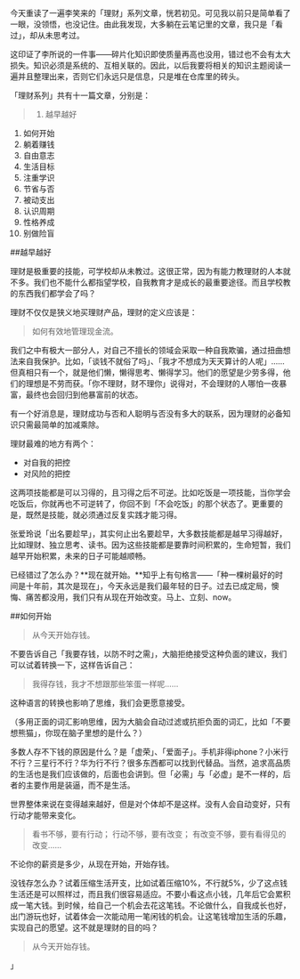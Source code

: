 今天重读了一遍李笑来的「理财」系列文章，恍若初见。可见我以前只是简单看了一眼，没领悟，也没记住。由此我发现，大多躺在云笔记里的文章，我只是「看过」，却从未思考过。

这印证了李所说的一件事——碎片化知识即使质量再高也没用，错过也不会有太大损失。知识必须是系统的、互相关联的。因此，以后我要将相关的知识主题阅读一遍并且整理出来，否则它们永远只是信息，只是堆在仓库里的砖头。

「理财系列」共有十一篇文章，分别是：

>1. 越早越好
1. 如何开始
1. 躺着赚钱
1. 自由意志
1. 生活目标
1. 注重学识
1. 节省与否
1. 被动支出
1. 认识周期
1. 性格养成
1. 别做险盲


##越早越好

理财是极重要的技能，可学校却从未教过。这很正常，因为有能力教理财的人本就不多。我们也不能什么都指望学校，自我教育才是成长的最重要途径。而且学校教的东西我们都学会了吗？

理财不仅仅是狭义地买理财产品，理财的定义应该是：

> 如何有效地管理现金流。

我们之中有极大一部分人，对自己不擅长的领域会采取一种自我欺骗，通过扭曲想法来自我保护。比如，「谈钱不就俗了吗」、「我才不想成为天天算计的人呢」……但真相只有一个，就是他们懒，懒得思考、懒得学习。他们的愿望是少劳多得，他们的理想是不劳而获。「你不理财，财不理你」说得对，不会理财的人哪怕一夜暴富，最终也会回归到他暴富前的状态。

有一个好消息是，理财成功与否和人聪明与否没有多大的联系，因为理财的必备知识只需最简单的加减乘除。

理财最难的地方有两个：

- 对自我的把控
- 对风险的把控

这两项技能都是可以习得的，且习得之后不可逆。比如吃饭是一项技能，当你学会吃饭后，你就再也不可逆转了，你回不到「不会吃饭」的那个状态了。更重要的是，既然是技能，就必须通过反复实践才能习得。

张爱玲说「出名要趁早」，其实何止出名要趁早，大多数技能都是越早习得越好，比如理财、独立思考、读书。因为这些技能都是要靠时间积累的，生命短暂，我们越早开始积累，未来的日子可能越顺畅。

已经错过了怎么办？**现在就开始。**知乎上有句格言——「种一棵树最好的时间是十年前，其次是现在」，今天永远是我们最年轻的日子。过去已成定局，懊悔、痛苦都没用，我们只有从现在开始改变。马上、立刻、now。

##如何开始

>从今天开始存钱。

不要告诉自己「我要存钱，以防不时之需」，大脑拒绝接受这种负面的建议，我们可以试着转换一下，这样告诉自己：

> 我得存钱，我才不想跟那些笨蛋一样呢……

这种语言的转换也影响了思维，我们会更愿意接受。

（多用正面的词汇影响思维，因为大脑会自动过滤或抗拒负面的词汇，比如「不要想熊猫」，你现在脑子里想的是什么？）

多数人存不下钱的原因是什么？是「虚荣」、「爱面子」。手机非得iphone？小米行不行？三星行不行？华为行不行？很多东西都可以找到代替品。当然，追求高品质的生活也是我们应该做的，后面也会讲到。但「必需」与「必虚」是不一样的，后者的主要作用是装逼，而不是生活。

世界整体来说在变得越来越好，但是对个体却不是这样。没有人会自动变好，只有行动才能带来变化。

> 看书不够，要有行动；
行动不够，要有改变；
有改变不够，要有看得见的改变……

不论你的薪资是多少，从现在开始，开始存钱。

没钱存怎么办？试着压缩生活开支，比如试着压缩10%，不行就5%，少了这点钱生活还是可以照样过，而且我们很容易适应。不要小看这点小钱，几年后它会累积成一笔大钱。到时候，给自己一个机会去花这笔钱。不论做什么，自我成长也好，出门游玩也好，试着体会一次能动用一笔闲钱的机会。让这笔钱增加生活的乐趣，实现自己的愿望。这不就是理财的目的吗？

>从今天开始存钱。


















」
